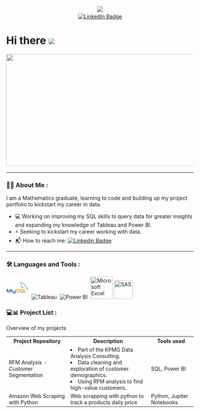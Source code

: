 <!--
**CheilaDaSilva/CheilaDaSilva** is a ✨ _special_ ✨ repository because its `README.md` (this file) appears on your GitHub profile.

Here are some ideas to get you started:

- 🔭 I’m currently working on ...
- 🌱 I’m currently learning ...
- 👯 I’m looking to collaborate on ...
- 🤔 I’m looking for help with ...
- 💬 Ask me about ...
- 📫 How to reach me: ...
- 😄 Pronouns: ...
- ⚡ Fun fact: ...
-->

<!-- header + links -->


<div id="header" align="center">
  <img src="https://media.giphy.com/media/XwBzLXzYq7ljHBXkHk/giphy.gif" width="200"/>
  <div id="badges">
  <a href="https://www.linkedin.com/in/cheilacarinadasilva/">
    <img src="https://img.shields.io/badge/LinkedIn-blue?style=for-the-badge&logo=linkedin&logoColor=white" alt="LinkedIn Badge"/>
  </a>
  </div>
</div>

<h1>
  Hi there
  <img src="https://media.giphy.com/media/hvRJCLFzcasrR4ia7z/giphy.gif" width="30px"/>
</h1>
<div align="center">
  <img src="https://media.giphy.com/media/AjyLmNcI5K53XlR0jR/giphy.gif" width="600" height="300"/>
</div>

---

<!-- about me -->

### :woman_technologist: About Me :

I am a Mathematics graduate, learning to code and building up my project portfolio to kickstart my career in data.

- 💻 Working on improving my SQL skills to query data for greater insights and expanding my knowledge of Tableau and Power BI.
- ⚡ Seeking to kickstart my career working with data.
- 📬 How to reach me: [![Linkedin Badge](https://img.shields.io/badge/-Cheila-blue?style=flat&logo=Linkedin&logoColor=white)](https://www.linkedin.com/in/cheilacarinadasilva/)

---

<!-- skills section - programming languages -->

### :hammer_and_wrench: Languages and Tools :
<div>
  <img src="https://github.com/devicons/devicon/blob/master/icons/mysql/mysql-original-wordmark.svg" title="MySQL"  alt="MySQL" width="60" height="60"/>&nbsp;
  <img src="https://logos-world.net/wp-content/uploads/2021/10/Tableau-Logo.png" title="Tableau" alt="Tableau" width="80" height="60"/>&nbsp;
  <img src="https://res.cloudinary.com/hevo/images/f_auto,q_auto/v1655278325/hevo-learn/Power-BI-Power-BI-logo/Power-BI-Power-BI-logo.png?_i=AA" title="Power BI" alt="Power BI" width="80" height="40"/>&nbsp;
  <img src="https://logos-world.net/wp-content/uploads/2022/02/Microsoft-Excel-Symbol.png" title="Microsoft Excel" **alt="Microsoft Excel" width="60" height="60"/>
  <img src="https://upload.wikimedia.org/wikipedia/commons/thumb/1/10/SAS_logo_horiz.svg/2560px-SAS_logo_horiz.svg.png" title="SAS" **alt="SAS" width="50" height="50"/>
</div>


<!-- project session - descriptions -->

### 💻📊 Project List :

Overview of my projects

<table>
	<tbody>
		<tr>
			<th align="center"> Project Repository </th>
			<th align="center"> Description </th>
			<th align="center"> Tools used </th>
		</tr>
    <tr>
			<td align="left">RFM Analysis - Customer Segmentation</td>
			<td align="left">
        <li>Part of the KPMG Data Analysis Consulting.</li>
        <li>Data cleaning and exploration of customer demographics.</li>
        <li>Using RFM analysis to find high-value customers.</li> 
      </td>
			<td align="left">SQL, Power BI</td>
		</tr>
    <tr>
			<td align="left">Amazon Web Scraping with Python</td>
			<td align="left">Web scrapping with python to track a products daily price  </td>
			<td align="left">Python, Jupiter Notebooks</td>
		</tr>
	</tbody>

</table>
